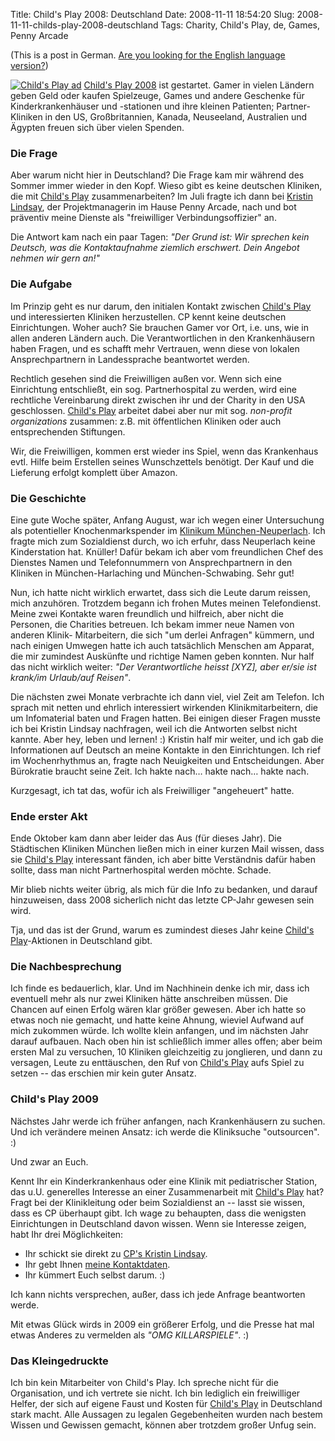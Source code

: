 Title: Child's Play 2008: Deutschland
Date: 2008-11-11 18:54:20
Slug: 2008-11-11-childs-play-2008-deutschland
Tags: Charity, Child's Play, de, Games, Penny Arcade


(This is a post in German. [Are you looking for the English language
version?][1])

[![][2]][3] [Child's Play 2008][3] ist gestartet. Gamer in vielen Ländern
geben Geld oder kaufen Spielzeuge, Games und andere Geschenke für
Kinderkrankenhäuser und -stationen und ihre kleinen Patienten; Partner-
Kliniken in den US, Großbritannien, Kanada, Neuseeland, Australien und Ägypten
freuen sich über vielen Spenden.

### Die Frage

Aber warum nicht hier in Deutschland? Die Frage kam mir während des Sommer
immer wieder in den Kopf. Wieso gibt es keine deutschen Kliniken, die mit
[Child's Play][3] zusammenarbeiten? Im Juli fragte ich dann bei [Kristin
Lindsay][4], der Projektmanagerin im Hause Penny Arcade, nach und bot
präventiv meine Dienste als "freiwilliger Verbindungsoffizier" an.

Die Antwort kam nach ein paar Tagen: _"Der Grund ist: Wir sprechen kein
Deutsch, was die Kontaktaufnahme ziemlich erschwert. Dein Angebot nehmen wir
gern an!"_

### Die Aufgabe

Im Prinzip geht es nur darum, den initialen Kontakt zwischen [Child's Play][3]
und interessierten Kliniken herzustellen. CP kennt keine deutschen
Einrichtungen. Woher auch? Sie brauchen Gamer vor Ort, i.e. uns, wie in allen
anderen Ländern auch. Die Verantwortlichen in den Krankenhäusern haben Fragen,
und es schafft mehr Vertrauen, wenn diese von lokalen Ansprechpartnern in
Landessprache beantwortet werden.

Rechtlich gesehen sind die Freiwilligen außen vor. Wenn sich eine Einrichtung
entschließt, ein sog. Partnerhospital zu werden, wird eine rechtliche
Vereinbarung direkt zwischen ihr und der Charity in den USA geschlossen.
[Child's Play][3] arbeitet dabei aber nur mit sog. _non-profit organizations_
zusammen: z.B. mit öffentlichen Kliniken oder auch entsprechenden Stiftungen.

Wir, die Freiwilligen, kommen erst wieder ins Spiel, wenn das Krankenhaus
evtl. Hilfe beim Erstellen seines Wunschzettels benötigt. Der Kauf und die
Lieferung erfolgt komplett über Amazon.

### Die Geschichte

Eine gute Woche später, Anfang August, war ich wegen einer Untersuchung als
potentieller Knochenmarkspender im [Klinikum München-Neuperlach][5]. Ich
fragte mich zum Sozialdienst durch, wo ich erfuhr, dass Neuperlach keine
Kinderstation hat. Knüller! Dafür bekam ich aber vom freundlichen Chef des
Dienstes Namen und Telefonnummern von Ansprechpartnern in den Kliniken in
München-Harlaching und München-Schwabing. Sehr gut!

Nun, ich hatte nicht wirklich erwartet, dass sich die Leute darum reissen,
mich anzuhören. Trotzdem begann ich frohen Mutes meinen Telefondienst. Meine
zwei Kontakte waren freundlich und hilfreich, aber nicht die Personen, die
Charities betreuen. Ich bekam immer neue Namen von anderen Klinik-
Mitarbeitern, die sich "um derlei Anfragen" kümmern, und nach einigen Umwegen
hatte ich auch tatsächlich Menschen am Apparat, die mir zumindest Auskünfte
und richtige Namen geben konnten. Nur half das nicht wirklich weiter: _"Der
Verantwortliche heisst [XYZ], aber er/sie ist krank/im Urlaub/auf Reisen"_.

Die nächsten zwei Monate verbrachte ich dann viel, viel Zeit am Telefon. Ich
sprach mit netten und ehrlich interessiert wirkenden Klinikmitarbeitern, die
um Infomaterial baten und Fragen hatten. Bei einigen dieser Fragen musste ich
bei Kristin Lindsay nachfragen, weil ich die Antworten selbst nicht kannte.
Aber hey, leben und lernen! :) Kristin half mir weiter, und ich gab die
Informationen auf Deutsch an meine Kontakte in den Einrichtungen. Ich rief im
Wochenrhythmus an, fragte nach Neuigkeiten und Entscheidungen. Aber Bürokratie
braucht seine Zeit. Ich hakte nach… hakte nach… hakte nach.

Kurzgesagt, ich tat das, wofür ich als Freiwilliger "angeheuert" hatte.

### Ende erster Akt

Ende Oktober kam dann aber leider das Aus (für dieses Jahr). Die Städtischen
Kliniken München ließen mich in einer kurzen Mail wissen, dass sie [Child's
Play][3] interessant fänden, ich aber bitte Verständnis dafür haben sollte,
dass man nicht Partnerhospital werden möchte. Schade.

Mir blieb nichts weiter übrig, als mich für die Info zu bedanken, und darauf
hinzuweisen, dass 2008 sicherlich nicht das letzte CP-Jahr gewesen sein wird.

Tja, und das ist der Grund, warum es zumindest dieses Jahr keine [Child's
Play][3]-Aktionen in Deutschland gibt.

### Die Nachbesprechung

Ich finde es bedauerlich, klar. Und im Nachhinein denke ich mir, dass ich
eventuell mehr als nur zwei Kliniken hätte anschreiben müssen. Die Chancen auf
einen Erfolg wären klar größer gewesen. Aber ich hatte so etwas noch nie
gemacht, und hatte keine Ahnung, wieviel Aufwand auf mich zukommen würde. Ich
wollte klein anfangen, und im nächsten Jahr darauf aufbauen. Nach oben hin ist
schließlich immer alles offen; aber beim ersten Mal zu versuchen, 10 Kliniken
gleichzeitig zu jonglieren, und dann zu versagen, Leute zu enttäuschen, den
Ruf von [Child's Play][3] aufs Spiel zu setzen -- das erschien mir kein guter
Ansatz.

### Child's Play 2009

Nächstes Jahr werde ich früher anfangen, nach Krankenhäusern zu suchen. Und
ich verändere meinen Ansatz: ich werde die Kliniksuche "outsourcen". :)

Und zwar an Euch.

Kennt Ihr ein Kinderkrankenhaus oder eine Klinik mit pediatrischer Station,
das u.U. generelles Interesse an einer Zusammenarbeit mit [Child's Play][3]
hat? Fragt bei der Klinikleitung oder beim Sozialdienst an -- lasst sie
wissen, dass es CP überhaupt gibt. Ich wage zu behaupten, dass die wenigsten
Einrichtungen in Deutschland davon wissen. Wenn sie Interesse zeigen, habt Ihr
drei Möglichkeiten:

  * Ihr schickt sie direkt zu [CP's Kristin Lindsay][4].
  * Ihr gebt Ihnen [meine Kontaktdaten][6].
  * Ihr kümmert Euch selbst darum. :)

Ich kann nichts versprechen, außer, dass ich jede Anfrage beantworten werde.

Mit etwas Glück wirds in 2009 ein größerer Erfolg, und die Presse hat mal
etwas Anderes zu vermelden als _"OMG KILLARSPIELE"_. :)

### Das Kleingedruckte

Ich bin kein Mitarbeiter von Child's Play. Ich spreche nicht für die
Organisation, und ich vertrete sie nicht. Ich bin lediglich ein freiwilliger
Helfer, der sich auf eigene Faust und Kosten für [Child's Play][3] in
Deutschland stark macht. Alle Aussagen zu legalen Gegebenheiten wurden nach
bestem Wissen und Gewissen gemacht, können aber trotzdem großer Unfug sein.

   [1]: http://carlo.zottmann.org/2008/11/11/childs-play-2008-germany/
   [2]: http://carlo.zottmann.org/wp-content/uploads/2008/11/cp160.gif (Child's Play ad)
   [3]: http://childsplaycharity.org/
   [4]: http://childsplaycharity.org/contact.php
   [5]: http://www.kh-neuperlach.de/
   [6]: mailto:carlo@zottmann.org
